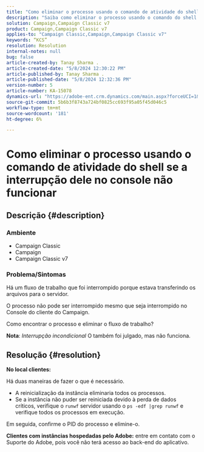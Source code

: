 ```yaml
---
title: "Como eliminar o processo usando o comando de atividade do shell se a interrupção no console não funcionar"
description: "Saiba como eliminar o processo usando o comando do shell quando a interrupção dele no console não estiver funcionando."
solution: Campaign,Campaign Classic v7
product: Campaign,Campaign Classic v7
applies-to: "Campaign Classic,Campaign,Campaign Classic v7"
keywords: “KCS”
resolution: Resolution
internal-notes: null
bug: false
article-created-by: Tanay Sharma .
article-created-date: "5/8/2024 12:30:22 PM"
article-published-by: Tanay Sharma .
article-published-date: "5/8/2024 12:32:36 PM"
version-number: 5
article-number: KA-15078
dynamics-url: "https://adobe-ent.crm.dynamics.com/main.aspx?forceUCI=1&pagetype=entityrecord&etn=knowledgearticle&id=6a74b4bb-360d-ef11-9f8a-6045bd026dc7"
source-git-commit: 5b6b3f8743a724bf0825cc693f95a05f45d046c5
workflow-type: tm+mt
source-wordcount: '181'
ht-degree: 6%

---
```


# Como eliminar o processo usando o comando de atividade do shell se a interrupção dele no console não funcionar

## Descrição {#description}


### <b>Ambiente</b>

- Campaign Classic
- Campaign
- Campaign Classic v7




### <b>Problema/Sintomas</b>

Há um fluxo de trabalho que foi interrompido porque estava transferindo os arquivos para o servidor.

O processo não pode ser interrompido mesmo que seja interrompido no Console do cliente do Campaign.

Como encontrar o processo e eliminar o fluxo de trabalho?

<b>Nota</b>: *Interrupção incondicional* O também foi julgado, mas não funciona.


## Resolução {#resolution}


<b>No local</b><b> clientes:</b>

Há duas maneiras de fazer o que é necessário.

- A reinicialização da instância eliminaria todos os processos.
- Se a instância não puder ser reiniciada devido à perda de dados críticos, verifique o `runwf` servidor usando o `ps -edf |grep runwf` e verifique todos os processos em execução.


Em seguida, confirme o PID do processo e elimine-o.

<b>Clientes com instâncias hospedadas pelo Adobe:</b> entre em contato com o Suporte do Adobe, pois você não terá acesso ao back-end do aplicativo.
